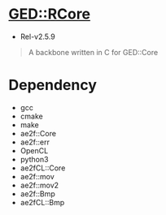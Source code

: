 # [GED::RCore](https://github.com/yuisanae2f/GED_RCore)
- Rel-v2.5.9

> A backbone written in C for GED::Core

# Dependency
- gcc
- cmake
- make
- ae2f::Core
- ae2f::err
- OpenCL
- python3
- ae2fCL::Core
- ae2f::mov
- ae2f::mov2
- ae2f::Bmp
- ae2fCL::Bmp